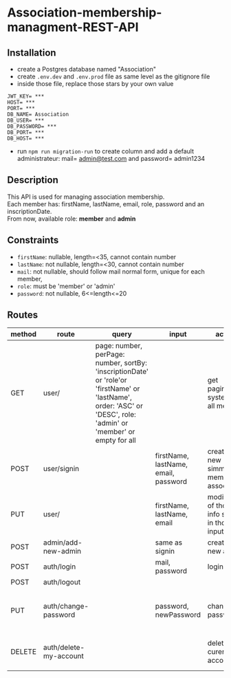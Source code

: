 # Association-membership-managment-REST-API
## Installation
- create a Postgres database named "Association"
- create `.env.dev` and `.env.prod` file as same level as the gitignore file
- inside those file, replace those stars by your own value
```
JWT_KEY= ***
HOST= ***
PORT= ***
DB_NAME= Association
DB_USER= ***
DB_PASSWORD= ***
DB_PORT= ***
DB_HOST= ***
```
- run `npm run migration-run` to create column and add a default administrateur: mail= admin@test.com and password= admin1234
## Description
This API is used for managing association membership.  
Each member has: firstName, lastName, email, role, password and an inscriptionDate.  
From now, available role: **member** and **admin**

## Constraints
- `firstName`: nullable, length=<35, cannot contain number
- `lastName`: not nullable, length=<30, cannot contain number
- `mail`: not nullable, should follow mail normal form, unique for each member,
- `role`: must be 'member' or 'admin'
- `password`: not nullable, 6<=length<=20

## Routes
| method | route | query | input | action | constraint |
|--------|-------|------|-------|--------|------------|
| GET | user/ | page: number, perPage: number, sortBy: 'inscriptionDate' or 'role'or 'firstName' or 'lastName', order: 'ASC' or 'DESC', role: 'admin' or 'member' or empty for all | | get pagination system of all member | |
| POST | user/signin | | firstName, lastName, email, password | create a new simmple member of association | loged out |
| PUT | user/ | | firstName, lastName, email | modify one of those info served in those input | logged in as the user to update |
| POST | admin/add-new-admin | | same as signin | create a new admin | loged as an admin |
| POST | auth/login | | mail, password | login | loged out |
| POST | auth/logout | | | | |
| PUT | auth/change-password | | password, newPassword | change password | loged in as the user to change password |
| DELETE | auth/delete-my-account | | | delete curent account | loged in as the user to delete |